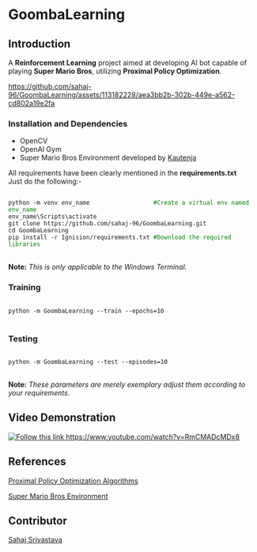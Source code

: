# GoombaLearning
## Introduction
A **Reinforcement Learning** project aimed at developing AI bot capable of playing **Super Mario Bros**, utilizing **Proximal Policy Optimization**.


https://github.com/sahaj-96/GoombaLearning/assets/113182228/aea3bb2b-302b-449e-a562-cd802a19e2fa

### Installation and Dependencies
- OpenCV
- OpenAI Gym
- Super Mario Bros Environment developed by [Kautenja](https://github.com/Kautenja/gym-super-mario-bros)
  
All requirements have been clearly mentioned in the **requirements.txt** <br>
Just do the following:-

<pre>
<code class="language-bash">
python -m venv env_name <span style="color: green">                 #Create a virtual env named env_name</span>
env_name\Scripts\activate 
git clone https://github.com/sahaj-96/GoombaLearning.git 
cd GoombaLearning
pip install -r Ignision/requirements.txt <span style="color: green">#Download the required libraries</span>
</code>
</pre>
**Note:** *This is only applicable to the Windows Terminal.*

### Training
<pre>
<code class="language-bash">
python -m GoombaLearning --train --epochs=10<span style="color: green"></span>
</code>
</pre>
### Testing
<pre>
<code class="language-bash">
python -m GoombaLearning --test --episodes=10<span style="color: green"></span>
</code>
</pre>
**Note:** *These parameters are merely exemplary adjust them according to your requirements.*
## Video Demonstration
[![Follow this link https://www.youtube.com/watch?v=RmCMADcMDx8 ](http://img.youtube.com/vi/RmCMADcMDx8/0.jpg)](https://www.youtube.com/watch?v=RmCMADcMDx8)

## References
[ Proximal Policy Optimization Algorithms](https://arxiv.org/pdf/1707.06347.pdf)

[Super Mario Bros Environment](https://github.com/Kautenja/gym-super-mario-bros)
## Contributor
[Sahaj Srivastava](https://github.com/sahaj-96) <br>



